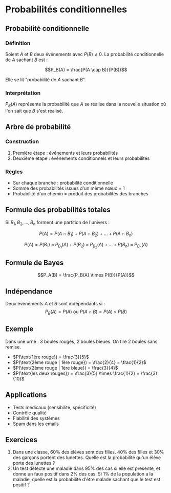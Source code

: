 # Probabilités conditionnelles

## Probabilité conditionnelle

### Définition
Soient $A$ et $B$ deux événements avec $P(B) \neq 0$.
La probabilité conditionnelle de $A$ sachant $B$ est :

$$P_B(A) = \frac{P(A \cap B)}{P(B)}$$

Elle se lit "probabilité de $A$ sachant $B$".

### Interprétation
$P_B(A)$ représente la probabilité que $A$ se réalise dans la nouvelle situation où l'on sait que $B$ s'est réalisé.

## Arbre de probabilité

### Construction
1. Première étape : événements et leurs probabilités
2. Deuxième étape : événements conditionnels et leurs probabilités

### Règles
- Sur chaque branche : probabilité conditionnelle
- Somme des probabilités issues d'un même nœud = $1$
- Probabilité d'un chemin = produit des probabilités des branches

## Formule des probabilités totales
Si $B_1, B_2, \ldots, B_n$ forment une partition de l'univers :

$$P(A) = P(A \cap B_1) + P(A \cap B_2) + \ldots + P(A \cap B_n)$$

$$P(A) = P(B_1) \times P_{B_1}(A) + P(B_2) \times P_{B_2}(A) + \ldots + P(B_n) \times P_{B_n}(A)$$

## Formule de Bayes
$$P_A(B) = \frac{P_B(A) \times P(B)}{P(A)}$$

## Indépendance
Deux événements $A$ et $B$ sont indépendants si :
$$P_B(A) = P(A) \text{ ou } P(A \cap B) = P(A) \times P(B)$$

## Exemple
Dans une urne : $3$ boules rouges, $2$ boules bleues.
On tire $2$ boules sans remise.

- $P(\text{1ère rouge}) = \frac{3}{5}$
- $P(\text{2ème rouge | 1ère rouge}) = \frac{2}{4} = \frac{1}{2}$
- $P(\text{2ème rouge | 1ère bleue}) = \frac{3}{4}$
- $P(\text{les deux rouges}) = \frac{3}{5} \times \frac{1}{2} = \frac{3}{10}$

## Applications
- Tests médicaux (sensibilité, spécificité)
- Contrôle qualité
- Fiabilité des systèmes
- Spam dans les emails

## Exercices
1. Dans une classe, $60\%$ des élèves sont des filles. $40\%$ des filles et $30\%$ des garçons portent des lunettes. Quelle est la probabilité qu'un élève porte des lunettes ?
2. Un test détecte une maladie dans $95\%$ des cas si elle est présente, et donne un faux positif dans $2\%$ des cas. Si $1\%$ de la population a la maladie, quelle est la probabilité d'être malade sachant que le test est positif ?
